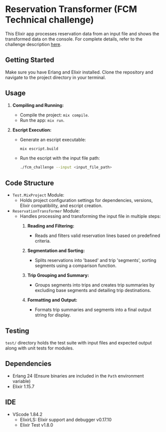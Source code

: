 # Reservation Transformer (FCM Technical challenge)
This Elixir app processes reservation data from an input file and shows the transformed data on the console. For complete details, refer to the challenge description [here](https://github.com/fcm-digital/elixir_technical_challenge/blob/master/README.md).

## Getting Started

Make sure you have Erlang and Elixir installed. Clone the repository and navigate to the project directory in your terminal.

## Usage

1. **Compiling and Running:**
   - Compile the project: `mix compile`.
   - Run the app: `mix run`.

2. **Escript Execution:**
   - Generate an escript executable:
     ```bash
     mix escript.build
     ```
   - Run the escript with the input file path:
     ```bash
     ./fcm_challenge --input <input_file_path>
     ```

## Code Structure

- `Test.MixProject` Module:
  - Holds project configuration settings for dependencies, versions, Elixir compatibility, and escript creation.
- `ReservationTransformer` Module:
  - Handles processing and transforming the input file in multiple steps:
    1. **Reading and Filtering:**
        - Reads and filters valid reservation lines based on predefined criteria.

    2. **Segmentation and Sorting:**
        - Splits reservations into 'based' and trip 'segments', sorting segments using a comparison function.

    3. **Trip Grouping and Summary:**
        - Groups segments into trips and creates trip summaries by excluding base segments and detailing trip destinations.

    4. **Formatting and Output:**
        - Formats trip summaries and segments into a final output string for display.

## Testing
`test/` directory holds the test suite with input files and expected output along with unit tests for modules.

## Dependencies
- Erlang 24 (Ensure binaries are included in the `Path` environment variable)
- Elixir 1.15.7

## IDE
- VScode 1.84.2
  * ElixirLS: Elixir support and debugger v0.17.10
  * Elixir Test v1.8.0